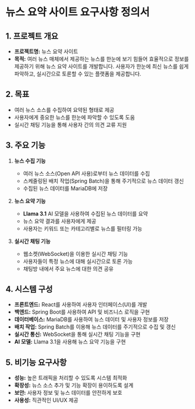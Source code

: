 # 뉴스 요약 사이트 요구사항 정의서

## 1. 프로젝트 개요

- **프로젝트명:** 뉴스 요약 사이트
- **목적:** 여러 뉴스 매체에서 제공하는 뉴스를 한눈에 보기 힘들어 효율적으로 정보를 제공하기 위해 뉴스 요약 사이트를 개발합니다. 사용자가 한눈에 최신 뉴스를 쉽게 파악하고, 실시간으로 토론할 수 있는 플랫폼을 제공합니다.

## 2. 목표

- 여러 뉴스 소스를 수집하여 요약된 형태로 제공
- 사용자에게 중요한 뉴스를 한눈에 파악할 수 있도록 도움
- 실시간 채팅 기능을 통해 사용자 간의 의견 교류 지원

## 3. 주요 기능

1. **뉴스 수집 기능**

   - 여러 뉴스 소스(Open API 사용)로부터 뉴스 데이터를 수집
   - 스케줄링된 배치 작업(Spring Batch)을 통해 주기적으로 뉴스 데이터 갱신
   - 수집된 뉴스 데이터를 MariaDB에 저장

2. **뉴스 요약 기능**

   - **Llama 3.1** AI 모델을 사용하여 수집된 뉴스 데이터를 요약
   - 뉴스 요약 결과를 사용자에게 제공
   - 사용자는 키워드 또는 카테고리별로 뉴스를 필터링 가능

3. **실시간 채팅 기능**
   - 웹소켓(WebSocket)을 이용한 실시간 채팅 기능
   - 사용자들이 특정 뉴스에 대해 실시간으로 토론 가능
   - 채팅방 내에서 주요 뉴스에 대한 의견 공유

## 4. 시스템 구성

- **프론트엔드:** React를 사용하여 사용자 인터페이스(UI)를 개발
- **백엔드:** Spring Boot를 사용하여 API 및 비즈니스 로직을 구현
- **데이터베이스:** MariaDB를 사용하여 뉴스 데이터 및 사용자 정보를 저장
- **배치 작업:** Spring Batch를 이용해 뉴스 데이터를 주기적으로 수집 및 갱신
- **실시간 통신:** WebSocket을 통해 실시간 채팅 기능을 구현
- **AI 모델:** Llama 3.1을 사용해 뉴스 요약 기능을 구현

## 5. 비기능 요구사항

- **성능:** 높은 트래픽을 처리할 수 있도록 시스템 최적화
- **확장성:** 뉴스 소스 추가 및 기능 확장이 용이하도록 설계
- **보안:** 사용자 정보 및 뉴스 데이터를 안전하게 보호
- **사용성:** 직관적인 UI/UX 제공
